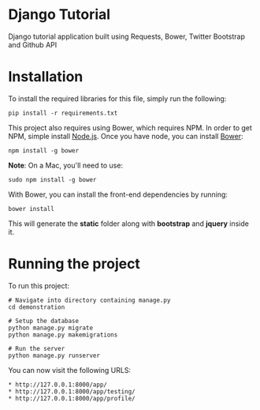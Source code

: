 # Django Tutorial

Django tutorial application built using Requests, Bower, Twitter Bootstrap and Github API

# Installation

To install the required libraries for this file, simply run the following:

    pip install -r requirements.txt

This project also requires using Bower, which requires NPM. In order to get NPM, simple install <a href="https://nodejs.org/download/">Node.js</a>. Once you have node, you can install <a href="http://bower.io/">Bower</a>:

    npm install -g bower

**Note**: On a Mac, you'll need to use:

    sudo npm install -g bower

With Bower, you can install the front-end dependencies by running:

    bower install

This will generate the **static** folder along with **bootstrap** and **jquery** inside it.

# Running the project

To run this project:

	# Navigate into directory containing manage.py
    cd demonstration

    # Setup the database
    python manage.py migrate
    python manage.py makemigrations

    # Run the server
    python manage.py runserver

You can now visit the following URLS:

	* http://127.0.0.1:8000/app/
	* http://127.0.0.1:8000/app/testing/
	* http://127.0.0.1:8000/app/profile/